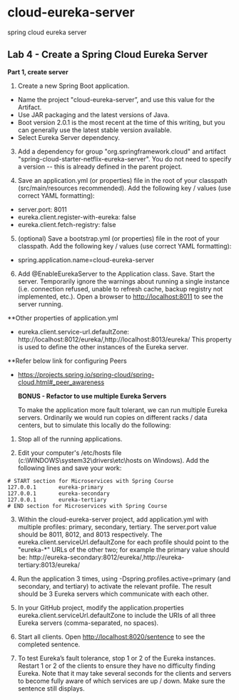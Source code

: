 # cloud-eureka-server
spring cloud eureka server

## Lab 4 - Create a Spring Cloud Eureka Server

**Part 1, create server**

1. Create a new Spring Boot application.
  - Name the project "cloud-eureka-server”, and use this value for the Artifact.  
  - Use JAR packaging and the latest versions of Java.  
  - Boot version 2.0.1 is the most recent at the time of this writing, but you can generally use the latest stable version available.  
  - Select Eureka Server dependency.

3. Add a dependency for group "org.springframework.cloud" and artifact "spring-cloud-starter-netflix-eureka-server".  You do not need to specify a version -- this is already defined in the parent project.  

4. Save an application.yml (or properties) file in the root of your classpath (src/main/resources recommended).  Add the following key / values (use correct YAML formatting):
  - server.port: 8011
  - eureka.client.register-with-eureka: false
  - eureka.client.fetch-registry: false

5. (optional) Save a bootstrap.yml (or properties) file in the root of your classpath.  Add the following key / values (use correct YAML formatting):
  - spring.application.name=cloud-eureka-server

6. Add @EnableEurekaServer to the Application class.  Save.  Start the server.  Temporarily ignore the warnings about running a single instance (i.e. connection refused, unable to refresh cache, backup registry not implemented, etc.).  Open a browser to [http://localhost:8011](http://localhost:8011) to see the server running.

**Other properties of application.yml
- eureka.client.service-url.defaultZone: http://localhost:8012/eureka/,http://localhost:8013/eureka/
This property is used to define the other instances of the Eureka server.

**Refer below link for configuring Peers
- https://projects.spring.io/spring-cloud/spring-cloud.html#_peer_awareness


  **BONUS - Refactor to use multiple Eureka Servers**  
    
  To make the application more fault tolerant, we can run multiple Eureka servers.  Ordinarily we would run copies on different racks / data centers, but to simulate this locally do the following:

1.  Stop all of the running applications.

2.  Edit your computer's /etc/hosts file (c:\WINDOWS\system32\drivers\etc\hosts on Windows).  Add the following lines and save your work:

  ```
  # START section for Microservices with Spring Course
  127.0.0.1       eureka-primary
  127.0.0.1       eureka-secondary
  127.0.0.1       eureka-tertiary
  # END section for Microservices with Spring Course
  ```

3.  Within the cloud-eureka-server project, add application.yml with multiple profiles:
primary, secondary, tertiary.  The server.port value should be 8011, 8012, and 8013 respectively.  The eureka.client.serviceUrl.defaultZone for each profile should point to the "eureka-*" URLs of the other two; for example the primary value should be: http://eureka-secondary:8012/eureka/,http://eureka-tertiary:8013/eureka/

4.  Run the application 3 times, using -Dspring.profiles.active=primary (and secondary, and tertiary) to activate the relevant profile.  The result should be 3 Eureka servers which communicate with each other.

5.  In your GitHub project, modify the application.properties eureka.client.serviceUrl.defaultZone to include the URIs of all three Eureka servers (comma-separated, no spaces).

6.  Start all clients.  Open [http://localhost:8020/sentence](http://localhost:8020/sentence) to see the completed sentence.

7.  To test Eureka’s fault tolerance, stop 1 or 2 of the Eureka instances.  Restart 1 or 2 of the clients to ensure they have no difficulty finding Eureka.  Note that it may take several seconds for the clients and servers to become fully aware of which services are up / down.  Make sure the sentence still displays.


